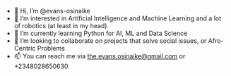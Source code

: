 - 👋 Hi, I’m @evans-osinaike
- 👀 I’m interested in Artificial Intelligence and Machine Learning and a lot of robotics (at least in my head). 
- 🌱 I’m currently learning Python for AI, ML and Data Science
- 💞️ I’m looking to collaborate on projects that solve social issues, or Afro-Centric Problems
- 📫 You can reach me via the.evans.osinaike@gmail.com or +2348028650630

<!---
evans-osinaike/evans-osinaike is a ✨ special ✨ repository because its `README.md` (this file) appears on your GitHub profile.
You can click the Preview link to take a look at your changes.
--->
